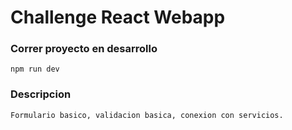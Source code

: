 # Challenge React Webapp

### Correr proyecto en desarrollo

    npm run dev

### Descripcion

    Formulario basico, validacion basica, conexion con servicios.
